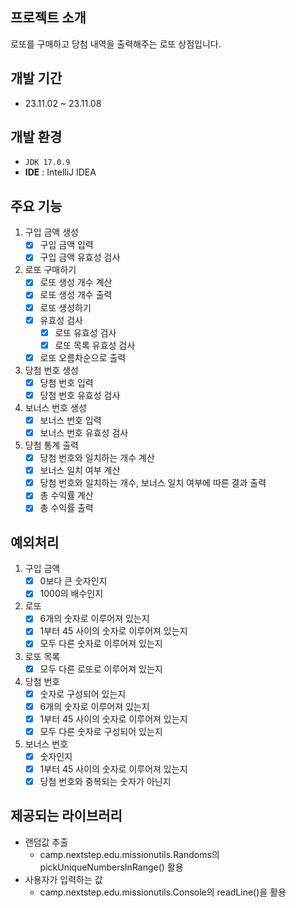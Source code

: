 ## 프로젝트 소개
로또를 구매하고 당첨 내역을 출력해주는 로또 상점입니다.

## 개발 기간 
- 23.11.02 ~ 23.11.08

## 개발 환경
- `JDK 17.0.9`
- **IDE** : IntelliJ IDEA

## 주요 기능
1. 구입 금액 생성
   - [x] 구입 금액 입력
   - [x] 구입 금액 유효성 검사
2. 로또 구매하기
   - [x] 로또 생성 개수 계산
   - [x] 로또 생성 개수 출력
   - [x] 로또 생성하기
   - [x] 유효성 검사
     - [x] 로또 유효성 검사
     - [x] 로또 목록 유효성 검사
   - [x] 로또 오름차순으로 출력
3. 당첨 번호 생성
   - [x] 당첨 번호 입력
   - [x] 당첨 번호 유효성 검사
4. 보너스 번호 생성
   - [x] 보너스 번호 입력
   - [x] 보너스 번호 유효성 검사
5. 당첨 통계 출력
   - [x] 당첨 번호와 일치하는 개수 계산
   - [x] 보너스 일치 여부 계산
   - [x] 당첨 번호와 일치하는 개수, 보너스 일치 여부에 따른 결과 출력
   - [x] 총 수익률 계산
   - [x] 총 수익률 출력

## 예외처리
1. 구입 금액
   - [x] 0보다 큰 숫자인지
   - [x] 1000의 배수인지
2. 로또
   - [x] 6개의 숫자로 이루어져 있는지
   - [x] 1부터 45 사이의 숫자로 이루어져 있는지
   - [x] 모두 다른 숫자로 이루어져 있는지
3. 로또 목록
   - [x] 모두 다른 로또로 이루어져 있는지
4. 당첨 번호
   - [x] 숫자로 구성되어 있는지
   - [x] 6개의 숫자로 이루어져 있는지
   - [x] 1부터 45 사이의 숫자로 이루어져 있는지
   - [x] 모두 다른 숫자로 구성되어 있는지
5. 보너스 번호
   - [x] 숫자인지
   - [x] 1부터 45 사이의 숫자로 이루어져 있는지
   - [x] 당첨 번호와 중복되는 숫자가 아닌지

## 제공되는 라이브러리
- 랜덤값 추출
   - camp.nextstep.edu.missionutils.Randoms의 pickUniqueNumbersInRange() 활용
- 사용자가 입력하는 값
   - camp.nextstep.edu.missionutils.Console의 readLine()을 활용